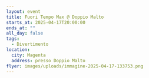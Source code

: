 ```yaml
---
layout: event
title: Fuori Tempo Max @ Doppio Malto
starts_at: 2025-04-17T20:00:00
ends_at: ""
all_day: false
tags:
  - Divertimento
location:
  city: Magenta
  address: presso Doppio Malto
flyer: images/uploads/immagine-2025-04-17-133753.png
---
```

